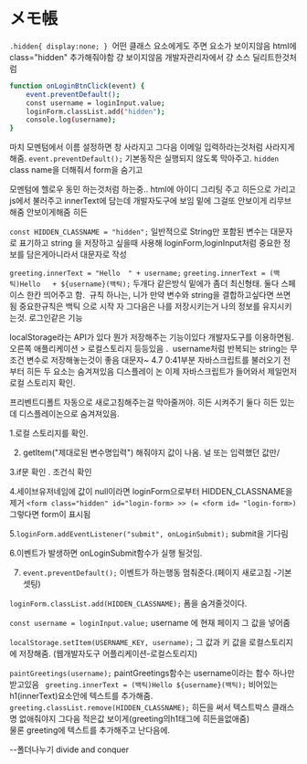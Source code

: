 # メモ帳
`.hidden{ display:none; }`
 어떤 클래스 요소에게도 주면 요소가 보이지않음  html에 class="hidden" 추가해줘야함
걍 보이지않음 개발자관리자에서 걍 소스 딜리트한것처럼

```sh
function onLoginBtnClick(event) {
    event.preventDefault();
    const username = loginInput.value;
    loginForm.classList.add("hidden");
    console.log(username);
}
```
 마치 모멘텀에서 이름 설정하면 창 사라지고 그다음 이메일 입력하라는것처럼 
 사라지게해줌. 
 `event.preventDefault();` 
 기본동작은 실행되지 않도록 막아주고. 
 `hidden` class name을 더해줘서 form을 숨기고 

 모멘텀에 헬로우 동민 하는것처럼 하는중..
 html에 아이디 그리팅 주고 히든으로 가리고
 js에서 불러주고 innerText에 담는데 개발자도구에 보임 밑에
 그걸또 안보이게 리무브해줌 안보이게해줌 히든 

 `const HIDDEN_CLASSNAME = "hidden";`
 일반적으로  String만 포함된 변수는 대문자로 표기하고 string 을 저장하고 싶을때 사용해
 loginForm,loginInput처럼 중요한 정보를 담은게아니라서 대문자로 작성

`greeting.innerText = "Hello  " + username;`
`greeting.innerText = (백틱)Hello   + ${username}(백틱);`
두개다 같은방식 밑에가 좀더 최신형태.
둘다 스페이스 한칸 띄어주고 함.
 규칙 하나는, 니가 만약 변수와 string을 결합하고싶다면 쓰면됨 
중요한규칙은 백틱 으로 시작 
자 그다음은 나를 저장시키는거 나의 정보를 유지시키는것. 로그인같은 기능


localStorage라는 API가 있다  뭔가 저장해주는 기능이있다
개발자도구를 이용하면됨.
오른쪽 애플리케이션 > 로컬스토리지 등등있음 .
 username처럼 반복되는 string는 무조건 변수로 저장해놓는것이 좋음 대문자~
4.7 0:41부분
자바스크립트를 불러오기 전부터 히든 두 요소는 숨겨져있음 디스플레이 논
이제 자바스크립트가 들어와서 제일먼저 로컬 스토리지 확인.

프리벤트디폴트 자동으로 새로고침해주는걸 막아줄꺼야. 
히든 시켜주기 
 둘다 히든 있는데 디스플레이논으로 숨겨져있음.

 1.로컬 스토리지를 확인.

 2. getItem("제대로된 변수명입력") 해줘야지 값이 나옴. 널 또는 입력했던 값만/

 3.if문 확인 . 조건식 확인

 4.세이브유저네임에 값이 null이라면  loginForm으로부터 HIDDEN_CLASSNAME을 제거
  `<form class="hidden" id="login-form> >> (= <form id= "login-form>)` 
그렇다면 form이 표시됨

5.`loginForm.addEventListener("submit", onLoginSubmit);`
 submit을 기다림

6.이벤트가 발생하면 onLoginSubmit함수가 실행 될것임.

7. `event.preventDefault();`
이벤트가 하는행동 멈춰준다.(페이지 새로고침 -기본셋팅)

`loginForm.classList.add(HIDDEN_CLASSNAME);`
폼을 숨겨줄것이다.

`const username = loginInput.value;`
 username 에 현재 페이지 그 값을 넣어줌

`localStorage.setItem(USERNAME_KEY, username);`
그 값과 키 값을 로컬스토리지에 저장해줌. (웹개발자도구 어플리케이션-로컬스토리지)

`paintGreetings(username);`
 paintGreetings함수는 username이라는 함수 하나만 받고있음
 ` greeting.innerText = (백틱)Hello ${username}(백틱);`
 비어있는 h1(innerText)요소안에  텍스트를 추가해줌.
  `greeting.classList.remove(HIDDEN_CLASSNAME);`
  히든을 써서 텍스트박스 클래스명 없애줘야지 그다음 적은값 보이게(greeting의h1태그에 히든을없애줌)  
  물론 greeting에 텍스트를 추가해주고 난다음에.  

--폴더나누기 divide and conquer
